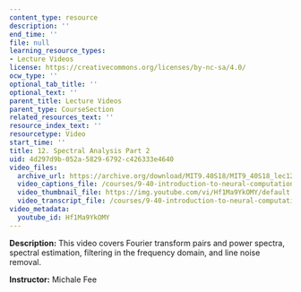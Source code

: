 ```yaml
---
content_type: resource
description: ''
end_time: ''
file: null
learning_resource_types:
- Lecture Videos
license: https://creativecommons.org/licenses/by-nc-sa/4.0/
ocw_type: ''
optional_tab_title: ''
optional_text: ''
parent_title: Lecture Videos
parent_type: CourseSection
related_resources_text: ''
resource_index_text: ''
resourcetype: Video
start_time: ''
title: 12. Spectral Analysis Part 2
uid: 4d297d9b-052a-5829-6792-c426333e4640
video_files:
  archive_url: https://archive.org/download/MIT9.40S18/MIT9_40S18_lec12_300k.mp4
  video_captions_file: /courses/9-40-introduction-to-neural-computation-spring-2018/4978484c2d4e5458a5a2c0b444bf1031_Hf1Ma9YkOMY.vtt
  video_thumbnail_file: https://img.youtube.com/vi/Hf1Ma9YkOMY/default.jpg
  video_transcript_file: /courses/9-40-introduction-to-neural-computation-spring-2018/84ff5baa7848ff3b1147ad12d79761a0_Hf1Ma9YkOMY.pdf
video_metadata:
  youtube_id: Hf1Ma9YkOMY
---
```


**Description:** This video covers Fourier transform pairs and power spectra, spectral estimation, filtering in the frequency domain, and line noise removal.

**Instructor:** Michale Fee

